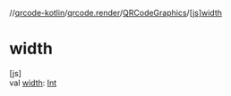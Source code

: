 //[qrcode-kotlin](../../../index.md)/[qrcode.render](../index.md)/[QRCodeGraphics](index.md)/[[js]width]([js]width.md)

# width

[js]\
val [width]([js]width.md): [Int](https://kotlinlang.org/api/latest/jvm/stdlib/kotlin/-int/index.html)
